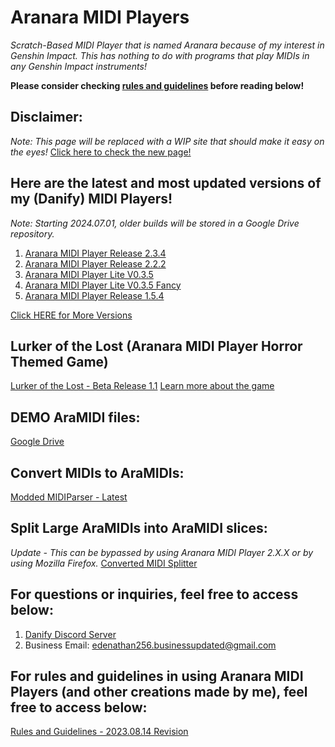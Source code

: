 # Aranara MIDI Players
*Scratch-Based MIDI Player that is named Aranara because of my interest in Genshin Impact. This has nothing to do with programs that play MIDIs in any Genshin Impact instruments!*

**Please consider checking [rules and guidelines](https://edenathan256.github.io/aranara-midi-player-sb3/guidelines) before reading below!**

## Disclaimer:
*Note: This page will be replaced with a WIP site that should make it easy on the eyes!*
[Click here to check the new page!](https://edenathan256.github.io/aranara-midi-player-sb3/main/index.html)

## Here are the latest and most updated versions of my (Danify) MIDI Players!
*Note: Starting 2024.07.01, older builds will be stored in a Google Drive repository.*

1. [Aranara MIDI Player Release 2.3.4](https://edenathan256.github.io/aranara-midi-player-sb3/Aranara%20MIDI%20Player%202.3.4.html)
2. [Aranara MIDI Player Release 2.2.2](https://edenathan256.github.io/aranara-midi-player-sb3/Aranara%20MIDI%20Player%202.2.2.html)
3. [Aranara MIDI Player Lite V0.3.5](https://edenathan256.github.io/aranara-midi-player-sb3/Aranara%20MIDI%20Player%20Lite%20v0.3.5.html)
4. [Aranara MIDI Player Lite V0.3.5 Fancy](https://edenathan256.github.io/aranara-midi-player-sb3/Aranara%20MIDI%20Player%20Lite%20v0.3.5%20-%20Fancy.html)
5. [Aranara MIDI Player Release 1.5.4](https://edenathan256.github.io/aranara-midi-player-sb3/Aranara%20MIDI%20Player%20R1.5.4.html)

[Click HERE for More Versions](https://edenathan256.github.io/aranara-midi-player-sb3/versions)

## Lurker of the Lost (Aranara MIDI Player Horror Themed Game)
[Lurker of the Lost - Beta Release 1.1](https://edenathan256.github.io/aranara-midi-player-sb3/Lurker%20of%20the%20Lost%20MIDI%20Player%20BETA%201.1.html)
[Learn more about the game](https://edenathan256.github.io/aranara-midi-player-sb3/lostlurkergame)

## DEMO AraMIDI files:
[Google Drive](https://drive.google.com/drive/folders/1Ht0WPEoPuxhSwv7b2HEnBm-p9hyN0S-S?usp=sharing)

## Convert MIDIs to AraMIDIs:
[Modded MIDIParser - Latest](https://github.com/Edenathan256/MidiParser/releases/tag/build-24.03.15)

## Split Large AraMIDIs into AraMIDI slices:
*Update - This can be bypassed by using Aranara MIDI Player 2.X.X or by using Mozilla Firefox.*
[Converted MIDI Splitter](https://github.com/Edenathan256/PythonConvertedMIDISplitter)

## For questions or inquiries, feel free to access below:
1. [Danify Discord Server](https://discord.gg/kTD8y6YDjJ) 
2. Business Email: edenathan256.businessupdated@gmail.com

## For rules and guidelines in using Aranara MIDI Players (and other creations made by me), feel free to access below:
[Rules and Guidelines - 2023.08.14 Revision](https://edenathan256.github.io/aranara-midi-player-sb3/guidelines)
